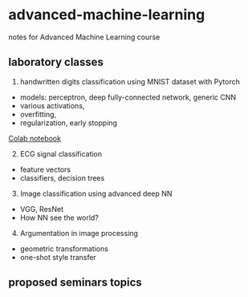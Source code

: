 # advanced-machine-learning
notes for Advanced Machine Learning course

## laboratory classes
1. handwritten digits classification using MNIST dataset with Pytorch
- models: perceptron, deep fully-connected network, generic CNN
- various activations,
- overfitting,
- regularization, early stopping

[Colab notebook](mnist_in_3_flavours.ipynb)

2. ECG signal classification
- feature vectors
- classifiers, decision trees 
3. Image classification using advanced deep NN
- VGG, ResNet
- How NN see the world?
4. Argumentation in image processing
- geometric transformations
- one-shot style transfer

## proposed seminars topics
